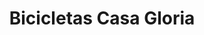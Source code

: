 ---
title: "Bicicletas Casa Gloria"
url: /ciudad-de-mexico/bicicletas-casa-gloria/
shop: Fahrrad
---